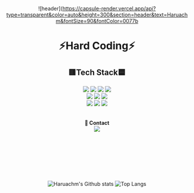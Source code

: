 <div align="center">

![header](https://capsule-render.vercel.app/api?type=transparent&color=auto&height=300&section=header&text=Haruachm&fontSize=90&fontColor=0077b
  
# ⚡Hard Coding⚡
 
## 🟥Tech Stack🟦     
<img src="https://img.shields.io/badge/HTML5-E34F26?style=flat&logo=HTML5&logoColor=white"/> 
<img src="https://img.shields.io/badge/CSS3-1572B6?style=flat&logo=CSS3&logoColor=white"/>
<img src="https://img.shields.io/badge/JavaScript-F7DF1E?style=flat&logo=JavaScript&logoColor=white"/> 
<img src="https://img.shields.io/badge/TypeScript-3178C6?style=flat&logo=TypeScript&logoColor=white"/>
<br/>
<img src="https://img.shields.io/badge/Python-3776AB?style=flat&logo=Python&logoColor=white"/>
<img src="https://img.shields.io/badge/Dart-0175C2?style=flat&logo=Dart&logoColor=white"/> 
<img src="https://img.shields.io/badge/Flutter-02569B?style=flat&logo=Flutter&logoColor=white"/> 
<br/>
<img src="https://img.shields.io/badge/Notion-000000?style=flat&logo=Notion&logoColor=white"/>
<img src="https://img.shields.io/badge/GitHub-181717?style=flat&logo=GitHub&logoColor=white"/> 
<img src="https://img.shields.io/badge/FastAPI-009688?style=flat&logo=FastAPI&logoColor=white"/> 
<br/>

<br/>  
<br/>  
   🤝<b> Contact</b><br/>  
<img src="https://img.shields.io/badge/24iambusyman@gmail.com-EA4335?style=flat&logo=Gmail&logoColor=white"/> 
   
</div>
<br/> <br/> <br/> <br/> <br/></br></br>   

<div align="center">

![Haruachm's Github stats](https://github-readme-stats.vercel.app/api?username=haruachm&show_icons=true&theme=cobalt2)
![Top Langs](https://github-readme-stats.vercel.app/api/top-langs/?username=haruachm&layout=compact&theme=tokyonight)

</div>
 
<!--
**haruachm/haruachm** is a ✨ _special_ ✨ repository because its `README.md` (this file) appears on your GitHub profile.

Here are some ideas to get you started: 

- 🔭 I’m currently working on ...
- 🌱 I’m currently learning ...
- 👯 I’m looking to collaborate on ...
- 🤔 I’m looking for help with ...
- 💬 Ask me about ...
- 📫 How to reach me: ...
- 😄 Pronouns: ...
- ⚡ Fun fact: ...
-->
